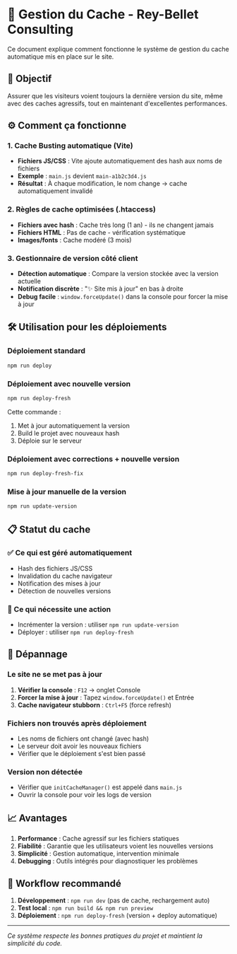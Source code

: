 # 🚀 Gestion du Cache - Rey-Bellet Consulting

Ce document explique comment fonctionne le système de gestion du cache automatique mis en place sur le site.

## 🎯 Objectif

Assurer que les visiteurs voient toujours la dernière version du site, même avec des caches agressifs, tout en maintenant d'excellentes performances.

## ⚙️ Comment ça fonctionne

### 1. Cache Busting automatique (Vite)
- **Fichiers JS/CSS** : Vite ajoute automatiquement des hash aux noms de fichiers
- **Exemple** : `main.js` devient `main-a1b2c3d4.js`
- **Résultat** : À chaque modification, le nom change → cache automatiquement invalidé

### 2. Règles de cache optimisées (.htaccess)
- **Fichiers avec hash** : Cache très long (1 an) - ils ne changent jamais
- **Fichiers HTML** : Pas de cache - vérification systématique
- **Images/fonts** : Cache modéré (3 mois)

### 3. Gestionnaire de version côté client
- **Détection automatique** : Compare la version stockée avec la version actuelle
- **Notification discrète** : "✨ Site mis à jour" en bas à droite
- **Debug facile** : `window.forceUpdate()` dans la console pour forcer la mise à jour

## 🛠️ Utilisation pour les déploiements

### Déploiement standard
```bash
npm run deploy
```

### Déploiement avec nouvelle version
```bash
npm run deploy-fresh
```
Cette commande :
1. Met à jour automatiquement la version
2. Build le projet avec nouveaux hash
3. Déploie sur le serveur

### Déploiement avec corrections + nouvelle version
```bash
npm run deploy-fresh-fix
```

### Mise à jour manuelle de la version
```bash
npm run update-version
```

## 📋 Statut du cache

### ✅ Ce qui est géré automatiquement
- Hash des fichiers JS/CSS
- Invalidation du cache navigateur
- Notification des mises à jour
- Détection de nouvelles versions

### 🔧 Ce qui nécessite une action
- Incrémenter la version : utiliser `npm run update-version`
- Déployer : utiliser `npm run deploy-fresh`

## 🐛 Dépannage

### Le site ne se met pas à jour
1. **Vérifier la console** : `F12` → onglet Console
2. **Forcer la mise à jour** : Tapez `window.forceUpdate()` et Entrée
3. **Cache navigateur stubborn** : `Ctrl+F5` (force refresh)

### Fichiers non trouvés après déploiement
- Les noms de fichiers ont changé (avec hash)
- Le serveur doit avoir les nouveaux fichiers
- Vérifier que le déploiement s'est bien passé

### Version non détectée
- Vérifier que `initCacheManager()` est appelé dans `main.js`
- Ouvrir la console pour voir les logs de version

## 📈 Avantages

1. **Performance** : Cache agressif sur les fichiers statiques
2. **Fiabilité** : Garantie que les utilisateurs voient les nouvelles versions
3. **Simplicité** : Gestion automatique, intervention minimale
4. **Debugging** : Outils intégrés pour diagnostiquer les problèmes

## 🔄 Workflow recommandé

1. **Développement** : `npm run dev` (pas de cache, rechargement auto)
2. **Test local** : `npm run build && npm run preview`
3. **Déploiement** : `npm run deploy-fresh` (version + deploy automatique)

---

*Ce système respecte les bonnes pratiques du projet et maintient la simplicité du code.* 